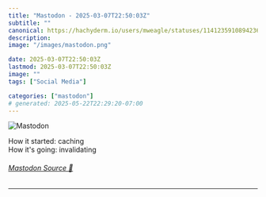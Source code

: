 ```yaml
---
title: "Mastodon - 2025-03-07T22:50:03Z"
subtitle: ""
canonical: https://hachyderm.io/users/mweagle/statuses/114123591089423626
description:
image: "/images/mastodon.png"

date: 2025-03-07T22:50:03Z
lastmod: 2025-03-07T22:50:03Z
image: ""
tags: ["Social Media"]

categories: ["mastodon"]
# generated: 2025-05-22T22:29:20-07:00
---
```

![Mastodon](/images/mastodon.png)

<p>How it started: caching<br />How it&#39;s going: invalidating</p>


###### [Mastodon Source 🐘](https://hachyderm.io/@mweagle/114123591089423626)

___
